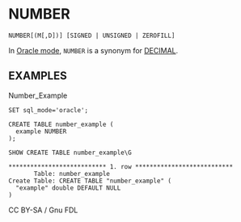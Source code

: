 # NUMBER

```
NUMBER[(M[,D])] [SIGNED | UNSIGNED | ZEROFILL]
```

In [Oracle mode](https://app.gitbook.com/s/aEnK0ZXmUbJzqQrTjFyb/comparison/sql_modeoracle#synonyms-for-basic-sql-types), `NUMBER` is a synonym for [DECIMAL](decimal.md).

## EXAMPLES

Number\_Example

```
SET sql_mode='oracle';
```

```
CREATE TABLE number_example (
  example NUMBER
);
```

```
SHOW CREATE TABLE number_example\G
```

```
*************************** 1. row ***************************
       Table: number_example
Create Table: CREATE TABLE "number_example" (
  "example" double DEFAULT NULL
)
```

CC BY-SA / Gnu FDL
